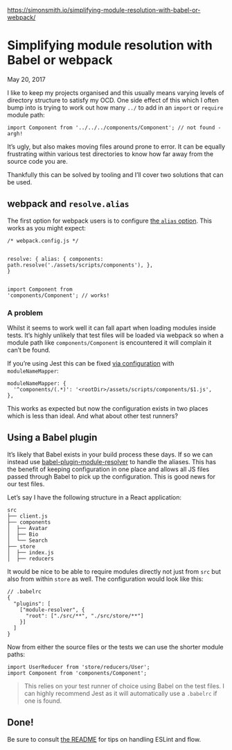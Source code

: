 <a href="https://simonsmith.io/simplifying-module-resolution-with-babel-or-webpack/">https://simonsmith.io/simplifying-module-resolution-with-babel-or-webpack/</a><div id="articleHeader"><h1>Simplifying module resolution with Babel or webpack</h1></div>
    <time>
      May 20, 2017
    </time>
  

  <div>
    

<p>I like to keep my projects organised and this usually means varying levels of
directory structure to satisfy my OCD. One side effect of this which I often
bump into is trying to work out how many <code>../</code> to add in an <code>import</code> or
<code>require</code> module path:</p>
<div><pre><code>import Component from '../../../components/Component'; // not found - argh!</code></pre></div>
<p>It’s ugly, but also makes moving files around prone to error. It can be equally
frustrating within various test directories to know how far away from the
source code you are.</p>

<p>Thankfully this can be solved by tooling and I’ll cover two solutions that can
be used.</p>

<h2 id="webpack-and-resolve-alias">webpack and <code>resolve.alias</code></h2>

<p>The first option for webpack users is to configure <a href="https://webpack.js.org/configuration/resolve/#resolve-alias" target="_blank">the <code>alias</code> option</a>. This works as you might expect:</p>
<div><pre><code>/* webpack.config.js */

resolve: {
  alias: {
    components: path.resolve('./assets/scripts/components'),
  },
}</code></pre></div><div><pre><code>import Component from 'components/Component'; // works!</code></pre></div>
<h3 id="a-problem">A problem</h3>

<p>Whilst it seems to work well it can fall apart when loading modules inside
tests. It’s highly unlikely that test files will be loaded via webpack so when a
module path like <code>components/Component</code> is encountered it will complain it can’t
be found.</p>

<p>If you’re using Jest this can be fixed <a href="https://facebook.github.io/jest/docs/en/configuration.html#modulenamemapper-object-string-string" target="_blank">via
configuration</a>
with <code>moduleNameMapper</code>:</p>
<div><pre><code>moduleNameMapper: {
  '^components/(.*)': '&lt;rootDir&gt;/assets/scripts/components/$1.js',
},</code></pre></div>
<p>This works as expected but now the configuration exists in two places which is
less than ideal. And what about other test runners?</p>

<h2 id="using-a-babel-plugin">Using a Babel plugin</h2>

<p>It’s likely that Babel exists in your build process these days. If so we can
instead use <a href="https://github.com/tleunen/babel-plugin-module-resolver" target="_blank">babel-plugin-module-resolver</a> to handle the aliases. This has the benefit of keeping configuration in one
place and allows all JS files passed through Babel to pick up the configuration.
This is good news for our test files.</p>

<p>Let’s say I have the following structure in a React application:</p>
<div><pre><code>src
├── client.js
├── components
│  ├── Avatar
│  ├── Bio
│  └── Search
├── store
│  ├── index.js
│  ├── reducers</code></pre></div>
<p>It would be nice to be able to require modules directly not just from <code>src</code> but
also from within <code>store</code> as well. The configuration would look like this:</p>
<div><pre><code>// .babelrc
{
  "plugins": [
    ["module-resolver", {
      "root": ["./src/**", "./src/store/**"]
    }]
  ]
}</code></pre></div>
<p>Now from either the source files or the tests we can use the shorter module
paths:</p>
<div><pre><code>import UserReducer from 'store/reducers/User';
import Component from 'components/Component';</code></pre></div>
<blockquote>
<p>This relies on your test runner of choice using Babel on the test files. I can
  highly recommend Jest as it will automatically use a <code>.babelrc</code> if one is
  found.</p>
</blockquote>

<h2 id="done">Done!</h2>

<p>Be sure to consult <a href="https://github.com/tleunen/babel-plugin-module-resolver#eslint-plugin" target="_blank">the
README</a>
for tips on handling ESLint and flow.</p>

  

  

  

  

      